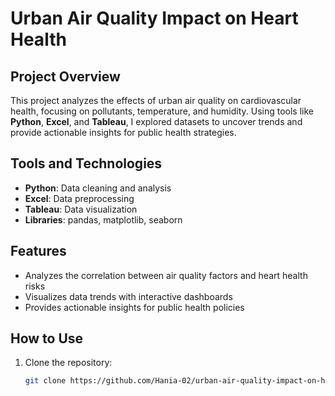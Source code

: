 # Urban Air Quality Impact on Heart Health

## Project Overview
This project analyzes the effects of urban air quality on cardiovascular health, focusing on pollutants, temperature, and humidity. Using tools like **Python**, **Excel**, and **Tableau**, I explored datasets to uncover trends and provide actionable insights for public health strategies.

## Tools and Technologies
- **Python**: Data cleaning and analysis
- **Excel**: Data preprocessing
- **Tableau**: Data visualization
- **Libraries**: pandas, matplotlib, seaborn

## Features
- Analyzes the correlation between air quality factors and heart health risks
- Visualizes data trends with interactive dashboards
- Provides actionable insights for public health policies

## How to Use
1. Clone the repository:
   ```bash
   git clone https://github.com/Hania-02/urban-air-quality-impact-on-heart-health-/tree/mainr-quality.git
